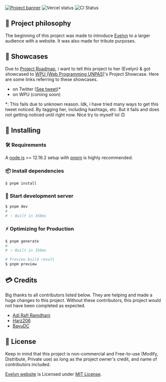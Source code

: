 [![Project banner](https://cdn.upload.systems/uploads/AYax4RER.png)](https://evelyn.falcxxdev.ml)
![Vercel status](https://img.shields.io/github/deployments/gifaldyazkaa/evelyn/Production?label=Vercel&logo=vercel&logoColor=%23000&style=for-the-badge) ![CI Status](https://img.shields.io/github/actions/workflow/status/gifaldyazkaa/evelyn/lint.yml?branch=master&label=CI&logo=github-actions&style=for-the-badge)

## 🧠 Project philosophy

The beginning of this project was made to introduce [Evelyn](https://youtube.com/c/HaiHaloEpel) to a larger audience with a website. It was also made for tribute purposes.

## 📢 Showcases

Due to [Project Roadmap](https://github.com/gifaldyazkaa/evelyn/projects/1), i want to tell this project to her (Evelyn) & got showcased to [WPU (Web Programming UNPAS)](https://www.youtube.com/c/WebProgrammingUNPAS)'s Project Showcase. Here are some links referring to these showcases.

-   on Twitter ([See tweet](https://twitter.com/falcxxdev/status/1552954667172511744))\*
-   on WPU (coming soon)

\*: This fails due to unknown reason. Idk, i have tried many ways to get this tweet noticed. By tagging her, including hashtags, etc. But it fails and does not getting noticed until right now. Nice try to myself lol 🙃

## 🍎 Installing

### 🛠️ Requirements

A [node.js](https://nodejs.org) >= 12.16.2 setup with [pnpm](https://pnpm.io) is highly recommended.

### 📦 Install dependencies

```bash
$ pnpm install
```

### 🏃 Start development server

```bash
$ pnpm dev
#
# ✨ Built in 350ms
```

### ⚡ Optimizing for Production

```bash
$ pnpm generate
#
# ✨ Built in 350ms
```

```bash
# Preview build result
$ pnpm preview
```

## 💳 Credits

Big thanks to all contributors listed below. They are helping and made a huge changes to this project. Without these contributors, this project would not have been completed as expected.

-   [Adi Rafi Ramdhani](https://instagram.com/adirafi.r/)
-   [Harz206](https://instagram.com/habibrz26/)
-   [BayuDC](https://github.com/BayuDC)

## 📃 License

Keep in mind that this project is non-commercial and Free-to-use (Modify, Distribute, Private use) as long as the project owner's credit, and name of contributors included.

[Evelyn website](https://evelyn.falcxxdev.ml) is Licensed under [MIT License](./LICENSE).
